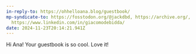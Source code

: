 ```yaml
---
in-reply-to: https://ohhelloana.blog/guestbook/
mp-syndicate-to: https://fosstodon.org/@jackdbd, https://archive.org/,
  https://www.linkedin.com/in/giacomodebidda/
date: 2024-11-23T20:14:21.941Z
---
```


Hi Ana! Your guestbook is so cool. Love it!